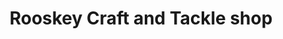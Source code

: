 ---
title: "Rooskey Craft and Tackle shop"
url: /roosky/rooskey-craft-and-tackle-shop/
shop: Angeln
---